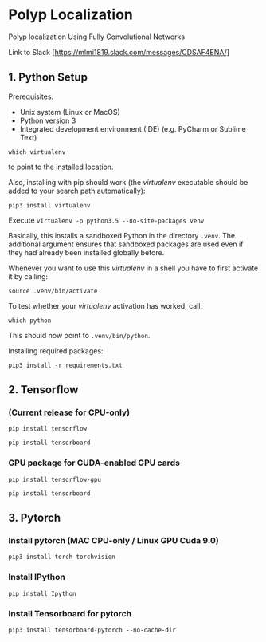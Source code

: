 # Polyp Localization
Polyp localization Using Fully Convolutional Networks

Link to Slack [https://mlmi1819.slack.com/messages/CDSAF4ENA/]

## 1. Python Setup

Prerequisites:
- Unix system (Linux or MacOS)
- Python version 3
- Integrated development environment (IDE) (e.g. PyCharm or Sublime Text)

`which virtualenv`

to point to the installed location.

Also, installing with pip should work (the *virtualenv* executable should be added to your search path automatically):

`pip3 install virtualenv`

Execute
`virtualenv -p python3.5 --no-site-packages venv`

Basically, this installs a sandboxed Python in the directory `.venv`. The
additional argument ensures that sandboxed packages are used even if they had
already been installed globally before.

Whenever you want to use this *virtualenv* in a shell you have to first
activate it by calling:

`source .venv/bin/activate`

To test whether your *virtualenv* activation has worked, call:

`which python`

This should now point to `.venv/bin/python`.

Installing required packages:

`pip3 install -r requirements.txt`

## 2. Tensorflow

### (Current release for CPU-only)
`pip install tensorflow`

`pip install tensorboard`

### GPU package for CUDA-enabled GPU cards
`pip install tensorflow-gpu`

`pip install tensorboard`

## 3. Pytorch

### Install pytorch (MAC CPU-only / Linux GPU Cuda 9.0)
`pip3 install torch torchvision`

### Install IPython
`pip install Ipython`

### Install Tensorboard for pytorch
`pip3 install tensorboard-pytorch --no-cache-dir`